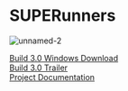 # SUPERunners

![unnamed-2](https://github.com/blackmirag3/SUPERunners/assets/78994143/7b4768a1-9f6b-4df6-aa2d-0de7146748f1)


[Build 3.0 Windows Download](https://drive.google.com/drive/folders/1syWtsnU-BCddZJG2ft9nNSTB2nmNdqp3?usp=share_link)  
[Build 3.0 Trailer](https://drive.google.com/file/d/1CaYffwlogIXVTnngZycH3JYhiZAyZmeD/view?usp=sharing)  
[Project Documentation](https://docs.google.com/document/d/1zpYmQE48NvBT7IhQTb6oZo-aXa4nJH3gOT9PckGXpes/edit?usp=sharing)  
